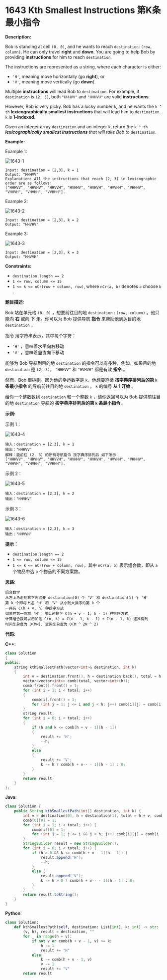 # 1643 Kth Smallest Instructions 第K条最小指令

__Description:__

Bob is standing at cell `(0, 0)`, and he wants to reach `destination`: `(row, column)`. He can only travel __right__ and __down__. You are going to help Bob by providing __instructions__ for him to reach `destination`.

The instructions are represented as a string, where each character is either:

- `'H'`, meaning move horizontally (go __right__), or
- `'V'`, meaning move vertically (go __down__).

Multiple __instructions__ will lead Bob to `destination`. For example, if `destination` is `(2, 3)`, both `"HHHVV"` and `"HVHVH"` are valid __instructions__.

However, Bob is very picky. Bob has a lucky number `k`, and he wants the `k ^ th` __lexicographically smallest instructions__ that will lead him to `destination`. `k` is __1-indexed__.

Given an integer array `destination` and an integer `k`, return _the_ `k ^ th` ___lexicographically smallest instructions__ that will take Bob to_ `destination`.

__Example:__

Example 1:

![1643-1](https://assets.leetcode.com/uploads/2020/10/12/ex1.png)

```text
Input: destination = [2,3], k = 1
Output: "HHHVV"
Explanation: All the instructions that reach (2, 3) in lexicographic order are as follows:
["HHHVV", "HHVHV", "HHVVH", "HVHHV", "HVHVH", "HVVHH", "VHHHV", "VHHVH", "VHVHH", "VVHHH"].
```

Example 2:

![1643-2](https://assets.leetcode.com/uploads/2020/10/12/ex2.png)

```text
Input: destination = [2,3], k = 2
Output: "HHVHV"
```

Example 3:

![1643-3](https://assets.leetcode.com/uploads/2020/10/12/ex3.png)

```text
Input: destination = [2,3], k = 3
Output: "HHVVH"
```

__Constraints:__

- `destination.length == 2`
- `1 <= row, column <= 15`
- `1 <= k <= nCr(row + column, row)`, where `nCr(a, b)` denotes `a` choose `b`​​​​​.

__题目描述:__

Bob 站在单元格 `(0, 0)` ，想要前往目的地 `destination` : `(row, column)` 。他只能向 __右__ 或向 __下__ 走。你可以为 Bob 提供导航 __指令__ 来帮助他到达目的地 `destination` 。

指令 用字符串表示，其中每个字符：

- `'H'` ，意味着水平向右移动
- `'V'` ，意味着竖直向下移动

能够为 Bob 导航到目的地 `destination` 的指令可以有多种，例如，如果目的地 `destination` 是 `(2, 3)`， `"HHHVV"` 和 `"HVHVH"` 都是有效 __指令__ 。

然而，Bob 很挑剔。因为他的幸运数字是 `k`，他想要遵循 __按字典序排列后的第 `k` 条最小指令__ 的导航前往目的地 `destination` 。 `k` 的编号 __从 1 开始__ 。

给你一个整数数组 `destination` 和一个整数 `k` ，请你返回可以为 Bob 提供前往目的地 `destination` 导航的 __按字典序排列后的第 `k` 条最小指令__ 。

__示例:__

示例 1：

![1643-4](https://assets.leetcode-cn.com/aliyun-lc-upload/uploads/2020/11/01/ex1.png)

```text
输入：destination = [2,3], k = 1
输出："HHHVV"
解释：能前往 (2, 3) 的所有导航指令 按字典序排列后 如下所示：
["HHHVV", "HHVHV", "HHVVH", "HVHHV", "HVHVH", "HVVHH", "VHHHV", "VHHVH", "VHVHH", "VVHHH"].
```

示例 2：

![1643-5](https://assets.leetcode-cn.com/aliyun-lc-upload/uploads/2020/11/01/ex2.png)

```text
输入：destination = [2,3], k = 2
输出："HHVHV"
```

示例 3：

![1643-6](https://assets.leetcode-cn.com/aliyun-lc-upload/uploads/2020/11/01/ex3.png)

```text
输入：destination = [2,3], k = 3
输出："HHVVH"
```

__提示：__

- `destination.length == 2`
- `1 <= row, column <= 15`
- `1 <= k <= nCr(row + column, row)`，其中 `nCr(a, b)` 表示组合数，即从 `a` 个物品中选 `b` 个物品的不同方案数。

__思路:__

```text
组合数学
从左上角走到右下角需要 destination[0] 个 'V' 和 destination[1] 个 'H'
第 k 个即将上述 'H' 和 'V' 从小到大排序的第 k 个
一共有 C(h + v, h) 种排序方式
如果在第一位放 'H', 那么还剩下 C(h + v - 1, h - 1) 种排序方式
计算组合数可以用加法 C(n, k) = C(n - 1, k - 1) + C(n - 1, k) 递推得到
时间复杂度为 O(MN), 空间复杂度为 O(M ^ 2N ^ 2)
```

__代码:__

__C++__:

```C++
class Solution 
{
public:
    string kthSmallestPath(vector<int>& destination, int k) 
    {
        int v = destination.front(), h = destination.back(), total = h + v;
        vector<vector<int>> comb(total, vector<int>(h));
        comb.front().front() = 1;
        for (int i = 1; i < total; i++)
        {
            comb[i].front() = 1;
            for (int j = 1; j <= i and j < h; j++) comb[i][j] = comb[i - 1][j - 1] + comb[i - 1][j];
        }
        string result;
        for (int i = 0; i < total; i++)
        {
            if (h and k <= comb[h + v - 1][h - 1])
            {
                result += 'H';
                --h;
            }
            else 
            {
                result += 'V';
                k -= h ? comb[h + v-- - 1][h - 1] : 0;
            }
        }
        return result;
    }
};
```

__Java__:

```Java
class Solution {
    public String kthSmallestPath(int[] destination, int k) {
        int v = destination[0], h = destination[1], total = h + v, comb[][] = new int[total][h];
        comb[0][0] = 1;
        for (int i = 1; i < total; i++) {
            comb[i][0] = 1;
            for (int j = 1; j <= i && j < h; j++) comb[i][j] = comb[i - 1][j - 1] + comb[i - 1][j];
        }
        StringBuilder result = new StringBuilder();
        for (int i = 0; i < total; i++) {
            if (h > 0 && k <= comb[h + v - 1][h - 1]) {
                result.append('H');
                --h;
            }
            else {
                result.append('V');
                k -= h > 0 ? comb[h + v-- - 1][h - 1] : 0;
            }
        }
        return result.toString();
    }
}
```

__Python__:

```Python
class Solution:
    def kthSmallestPath(self, destination: List[int], k: int) -> str:
        (v, h), result = destination, ""
        for _ in range(h + v):
            if not v or comb(h + v - 1, v) >= k:
                h -= 1
                result += "H"
            else:
                k -= comb(h + v - 1, v)
                v -= 1
                result += "V"
        return result
```
